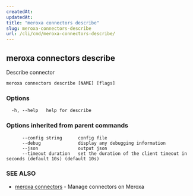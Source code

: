 ```yaml
---
createdAt: 
updatedAt: 
title: "meroxa connectors describe"
slug: meroxa-connectors-describe
url: /cli/cmd/meroxa-connectors-describe/
---
```

## meroxa connectors describe

Describe connector

```
meroxa connectors describe [NAME] [flags]
```

### Options

```
  -h, --help   help for describe
```

### Options inherited from parent commands

```
      --config string      config file
      --debug              display any debugging information
      --json               output json
      --timeout duration   set the duration of the client timeout in seconds (default 10s) (default 10s)
```

### SEE ALSO

* [meroxa connectors](/cli/cmd/meroxa-connectors/)	 - Manage connectors on Meroxa

